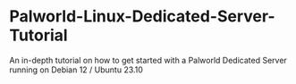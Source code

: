 # Palworld-Linux-Dedicated-Server-Tutorial
An in-depth tutorial on how to get started with a Palworld Dedicated Server running on Debian 12 / Ubuntu 23.10
